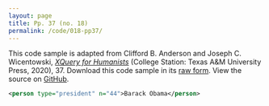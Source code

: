 ```yaml
---
layout: page
title: Pp. 37 (no. 18)
permalink: /code/018-pp37/
---
```


This code sample is adapted from Clifford B. Anderson and Joseph C. Wicentowski, 
[_XQuery for Humanists_](/) (College Station: Texas A&M University Press, 2020), 37. 
Download this code sample in its [raw form](/code/018-pp37/018-pp37.xml).
View the source on [GitHub](https://github.com/coding4humanists/xquery4humanists/blob/release/code/018-pp37/018-pp37.xml).

```xml
<person type="president" n="44">Barack Obama</person>
```  

